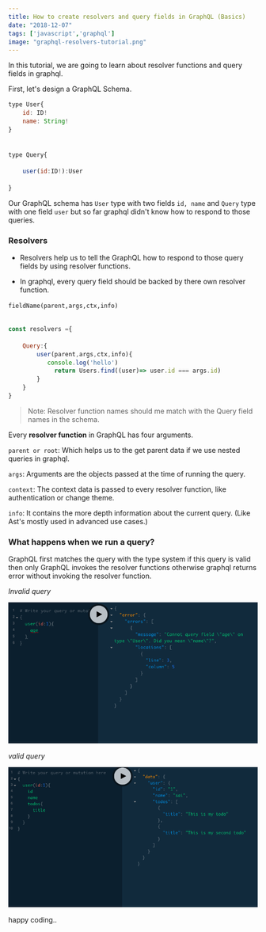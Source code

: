 ```yaml
---
title: How to create resolvers and query fields in GraphQL (Basics)
date: "2018-12-07"
tags: ['javascript','graphql']
image: "graphql-resolvers-tutorial.png"
---
```


In this tutorial, we are going to learn about resolver functions and query fields in graphql.


First, let's design a  GraphQL Schema.

```js
type User{
    id: ID!
    name: String!
}


type Query{

    user(id:ID!):User

}

```
Our GraphQL schema has `User` type with two fields `id, name` and `Query` type with one field `user`  but so far graphql didn't know how to respond to those queries.

### Resolvers

- Resolvers help us to tell the GraphQL how to respond to those query fields by using resolver functions.

- In graphql, every query field should be backed by there own resolver function.

`fieldName(parent,args,ctx,info)`

```js

const resolvers ={

    Query:{
        user(parent,args,ctx,info){
           console.log('hello')
             return Users.find((user)=> user.id === args.id)
        }
    }
}

```
>Note: Resolver function names should me match with the Query field names in the schema.


Every **resolver function** in GraphQL has four arguments.


`parent or root`: Which helps us to the get parent data if we use nested queries in graphql.

`args`: Arguments are the objects passed at the time of running the query.

`context`: The context data is passed to every resolver function, like authentication or change theme.

`info`: It contains the more depth information about the current query. (Like Ast's mostly used in advanced use cases.)

### What happens when we run a query?


GraphQL first matches the query with the type system if this query is valid then only GraphQL invokes the resolver functions otherwise graphql returns error without invoking the resolver function.

*Invalid query*

![error graphql resolver](./error-query.png)


*valid query*

![valid graphql query](./valid-graphql-query.png)


happy coding..
